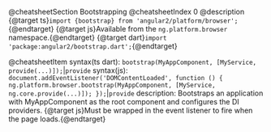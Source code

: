 @cheatsheetSection
Bootstrapping
@cheatsheetIndex 0
@description
{@target ts}`import {bootstrap} from 'angular2/platform/browser';`{@endtarget}
{@target js}Available from the `ng.platform.browser` namespace.{@endtarget}
{@target dart}`import 'package:angular2/bootstrap.dart';`{@endtarget}

@cheatsheetItem
syntax(ts dart):
`bootstrap​(MyAppComponent, [MyService, provide(...)]);`|`provide`
syntax(js):
`document.addEventListener('DOMContentLoaded', function () {
  ng.platform.browser.bootstrap(MyAppComponent,
    [MyService, ng.core.provide(...)]);
});`|`provide`
description:
Bootstraps an application with MyAppComponent as the root component and configures the DI providers. {@target js}Must be wrapped in the event listener to fire when the page loads.{@endtarget}
